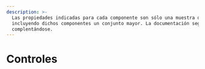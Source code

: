 ```yaml
---
description: >-
  Las propiedades indicadas para cada componente son sólo una muestra de ellas,
  incluyendo dichos componentes un conjunto mayor. La documentación seguirá
  complentándose.
---
```


# Controles

